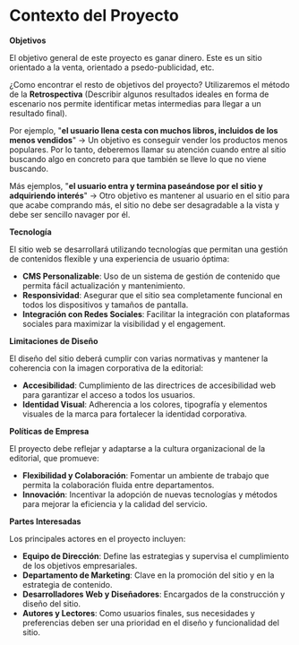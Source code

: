 

# Contexto del Proyecto

**Objetivos**
  
El objetivo general de este proyecto es ganar dinero. Este es un sitio orientado a la venta, orientado a psedo-publicidad, etc.

¿Como encontrar el resto de objetivos del proyecto? Utilizaremos el método de la **Retrospectiva** (Describir algunos resultados ideales en forma de escenario nos permite identificar metas intermedias para llegar a un resultado final).

Por ejemplo, "**el usuario llena cesta con muchos libros, incluidos de los menos vendidos**" -> Un objetivo es conseguir vender los productos menos populares. Por lo tanto, deberemos llamar su atención cuando entre al sitio buscando algo en concreto para que también se lleve lo que no viene buscando.

Más ejemplos, "**el usuario entra y termina paseándose por el sitio y adquiriendo interés**" -> Otro objetivo es mantener al usuario en el sitio para que acabe comprando más, el sitio no debe ser desagradable a la vista y debe ser sencillo navager por él.

**Tecnología**

El sitio web se desarrollará utilizando tecnologías que permitan una gestión de contenidos flexible y una experiencia de usuario óptima:
- **CMS Personalizable**: Uso de un sistema de gestión de contenido que permita fácil actualización y mantenimiento.
- **Responsividad**: Asegurar que el sitio sea completamente funcional en todos los dispositivos y tamaños de pantalla.
- **Integración con Redes Sociales**: Facilitar la integración con plataformas sociales para maximizar la visibilidad y el engagement.

**Limitaciones de Diseño**

El diseño del sitio deberá cumplir con varias normativas y mantener la coherencia con la imagen corporativa de la editorial:
- **Accesibilidad**: Cumplimiento de las directrices de accesibilidad web para garantizar el acceso a todos los usuarios.
- **Identidad Visual**: Adherencia a los colores, tipografía y elementos visuales de la marca para fortalecer la identidad corporativa.

**Políticas de Empresa**

El proyecto debe reflejar y adaptarse a la cultura organizacional de la editorial, que promueve:
- **Flexibilidad y Colaboración**: Fomentar un ambiente de trabajo que permita la colaboración fluida entre departamentos.
- **Innovación**: Incentivar la adopción de nuevas tecnologías y métodos para mejorar la eficiencia y la calidad del servicio.

**Partes Interesadas**

Los principales actores en el proyecto incluyen:
- **Equipo de Dirección**: Define las estrategias y supervisa el cumplimiento de los objetivos empresariales.
- **Departamento de Marketing**: Clave en la promoción del sitio y en la estrategia de contenido.
- **Desarrolladores Web y Diseñadores**: Encargados de la construcción y diseño del sitio.
- **Autores y Lectores**: Como usuarios finales, sus necesidades y preferencias deben ser una prioridad en el diseño y funcionalidad del sitio.
